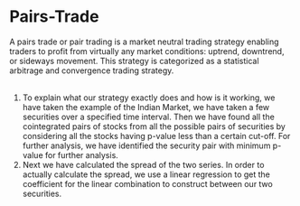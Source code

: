 # Pairs-Trade
A pairs trade or pair trading is a market neutral trading strategy enabling traders to profit from virtually any market conditions: uptrend, downtrend, or sideways movement. This strategy is categorized as a statistical arbitrage and convergence trading strategy.<br>
<br>
1) To explain what our strategy exactly does and how is it working, we have taken the example of the Indian Market, we have taken a few securities over a specified time interval. Then we have found all the cointegrated pairs of stocks from all the possible pairs of securities by considering all the stocks having p-value less than a certain cut-off. For further analysis, we have identified the security pair with minimum p-value for further analysis.<br>
2) Next we have calculated the spread of the two series. In order to actually calculate the spread, we use a linear regression to get the coefficient for the linear combination to construct between our two securities.
